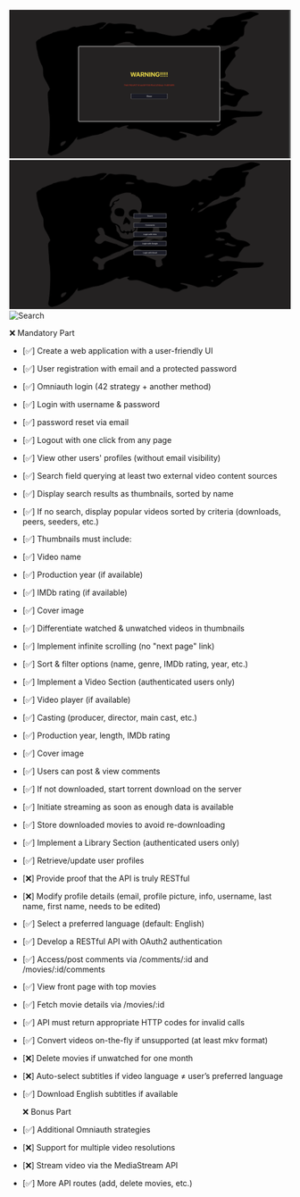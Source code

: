 ![EducationalPurpose](./doc/educationalPurpose.png)
![Login](./doc/login.png)
![Search](./doc/search.png)

❌ Mandatory Part

- [✅] Create a web application with a user-friendly UI
- [✅] User registration with email and a protected password
- [✅] Omniauth login (42 strategy + another method)
- [✅] Login with username & password
- [✅] password reset via email
- [✅] Logout with one click from any page
- [✅] View other users' profiles (without email visibility)
- [✅] Search field querying at least two external video content sources
- [✅] Display search results as thumbnails, sorted by name
- [✅] If no search, display popular videos sorted by criteria (downloads, peers, seeders, etc.)
- [✅] Thumbnails must include:
- [✅] Video name
- [✅] Production year (if available)
- [✅] IMDb rating (if available)
- [✅] Cover image
- [✅] Differentiate watched & unwatched videos in thumbnails
- [✅] Implement infinite scrolling (no "next page" link)
- [✅] Sort & filter options (name, genre, IMDb rating, year, etc.)
- [✅] Implement a Video Section (authenticated users only)
- [✅] Video player (if available)
- [✅] Casting (producer, director, main cast, etc.)
- [✅] Production year, length, IMDb rating
- [✅] Cover image
- [✅] Users can post & view comments
- [✅] If not downloaded, start torrent download on the server
- [✅] Initiate streaming as soon as enough data is available
- [✅] Store downloaded movies to avoid re-downloading
- [✅] Implement a Library Section (authenticated users only)
- [✅] Retrieve/update user profiles
- [❌] Provide proof that the API is truly RESTful
- [❌] Modify profile details (email, profile picture, info, username, last name, first name, needs to be edited)

- [✅] Select a preferred language (default: English)
- [✅] Develop a RESTful API with OAuth2 authentication
- [✅] Access/post comments via /comments/:id and /movies/:id/comments
- [✅] View front page with top movies
- [✅] Fetch movie details via /movies/:id
- [✅] API must return appropriate HTTP codes for invalid calls
<!-- TODO  archive.org use mp4 always. there is no point for this check-->
- [✅] Convert videos on-the-fly if unsupported (at least mkv format) 
- [❌] Delete movies if unwatched for one month
- [❌] Auto-select subtitles if video language ≠ user’s preferred language
- [✅] Download English subtitles if available

  ❌ Bonus Part

- [✅] Additional Omniauth strategies
- [❌] Support for multiple video resolutions
- [❌] Stream video via the MediaStream API
- [✅] More API routes (add, delete movies, etc.)
